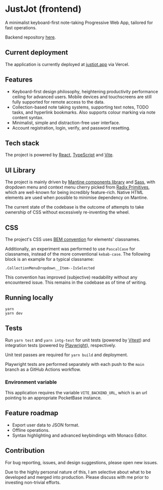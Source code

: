 # JustJot (frontend)

A minimalist keyboard-first note-taking Progressive Web App, tailored for fast operations.

Backend repository [here](https://github.com/JunoNgx/justjot-backend).

## Current deployment

The application is currently deployed at [justjot.app](https://justjot.app/) via Vercel.

## Features

* Keyboard-first design philosophy, heightening productivity performance ceiling for advanced users. Mobile devices and touchscreens are still fully supported for remote access to the data.
* Collection-based note taking systems, supporting text notes, TODO tasks, and hyperlink bookmarks. Also supports colour marking via note content syntax.
* Minimalist, simple and distraction-free user interface.
* Account registration, login, verify, and password resetting.

## Tech stack

The project is powered by [React](https://react.dev/), [TypeScript](https://www.typescriptlang.org/) and [Vite](https://vitejs.dev/).

## UI Library

The project is mainly driven by [Mantine components library](https://mantine.dev/) and [Sass](https://sass-lang.com/), with dropdown menu and context menu cherry picked from [Radix Primitives](https://www.radix-ui.com/primitives), which are well-known for being incredibly feature-rich. Native HTML elements are used when possible to minimise dependency on Mantine.

The current state of the codebase is the outcome of attempts to take ownership of CSS without excessively re-inventing the wheel.

## CSS

The project's CSS uses [BEM convention](https://getbem.com/naming/) for elements' classnames.

Additionally, an experiment was performed to use `PascalCase` for classnames, instead of the more conventional `kebab-case`. The following block is an example for a typical classname:

```
.CollectionMenuDropdown__Item--IsSelected
```

This convention has improved (subjective) readability without any encountered issue. This remains in the codebase as of time of writing.

## Running locally

```
yarn
yarn dev
```

## Tests

Run `yarn test` and `yarn intg-test` for unit tests (powered by [Vitest](https://vitest.dev/)) and integration tests (powered by [Playwright](https://playwright.dev/)), respectively.

Unit test passes are required for `yarn build` and deployment.

Playwright tests are performed separately with each push to the `main` branch as a GitHub Actions workflow.

### Environment variable

This application requires the variable `VITE_BACKEND_URL`, which is an url pointing to an appropriate PocketBase instance.

## Feature roadmap
* Export user data to JSON format.
* Offline operations.
* Syntax highlighting and advanced keybindings with Monaco Editor.

## Contribution
For bug reporting, issues, and design suggestions, please open new issues.

Due to the highly personal nature of this, I am selective about what to be developed and merged into production. Please discuss with me prior to investing non-trivial efforts.